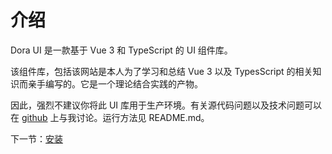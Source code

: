# 介绍

Dora UI 是一款基于 Vue 3 和 TypeScript 的 UI 组件库。

该组件库，包括该网站是本人为了学习和总结 Vue 3 以及 TypesScript 的相关知识而亲手编写的。它是一个理论结合实践的产物。

因此，强烈不建议你将此 UI 库用于生产环境。有关源代码问题以及技术问题可以在 [github](https://github.com/flaChang/Dora-UI-website) 上与我讨论。运行方法见 README.md。

下一节：[安装](#/doc/install)